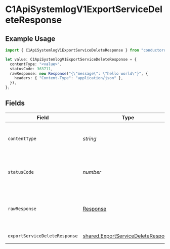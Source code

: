 # C1ApiSystemlogV1ExportServiceDeleteResponse

## Example Usage

```typescript
import { C1ApiSystemlogV1ExportServiceDeleteResponse } from "conductorone-sdk-typescript/sdk/models/operations";

let value: C1ApiSystemlogV1ExportServiceDeleteResponse = {
  contentType: "<value>",
  statusCode: 363711,
  rawResponse: new Response("{\"message\": \"hello world\"}", {
    headers: { "Content-Type": "application/json" },
  }),
};
```

## Fields

| Field                                                                                           | Type                                                                                            | Required                                                                                        | Description                                                                                     |
| ----------------------------------------------------------------------------------------------- | ----------------------------------------------------------------------------------------------- | ----------------------------------------------------------------------------------------------- | ----------------------------------------------------------------------------------------------- |
| `contentType`                                                                                   | *string*                                                                                        | :heavy_check_mark:                                                                              | HTTP response content type for this operation                                                   |
| `statusCode`                                                                                    | *number*                                                                                        | :heavy_check_mark:                                                                              | HTTP response status code for this operation                                                    |
| `rawResponse`                                                                                   | [Response](https://developer.mozilla.org/en-US/docs/Web/API/Response)                           | :heavy_check_mark:                                                                              | Raw HTTP response; suitable for custom response parsing                                         |
| `exportServiceDeleteResponse`                                                                   | [shared.ExportServiceDeleteResponse](../../../sdk/models/shared/exportservicedeleteresponse.md) | :heavy_minus_sign:                                                                              | Successful response                                                                             |